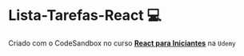 # Lista-Tarefas-React 💻
Criado com o CodeSandbox no curso <strong><a href="https://www.udemy.com/share/102LjW3@YehiyLLZ-T4ogQmdqieSCfx6FLsTmD1Fuz6LsOjtTVX-IhD_tuPWCPG3RwlbXB26bA==/">React para Iniciantes</a></strong> na `Udemy`
